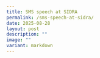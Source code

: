 ```yaml
---
title: SMS speech at SIDRA
permalink: /sms-speech-at-sidra/
date: 2025-08-28
layout: post
description: ""
image: ""
variant: markdown
---
```


